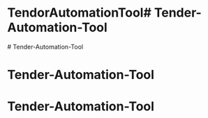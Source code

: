 # TendorAutomationTool#   T e n d e r - A u t o m a t i o n - T o o l  
 # Tender-Automation-Tool
# Tender-Automation-Tool
# Tender-Automation-Tool
